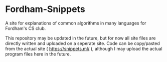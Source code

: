 # Fordham-Snippets
A site for explanations of common algorithms in many languages for Fordham's CS club.

This repository may be updated in the future, but for now all site files are directly written and uploaded on a seperate site.
Code can be copy/pasted from the actual site ( https://snippets.ml/ ), although I may upload the actual program files 
here in the future.
